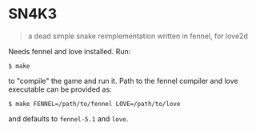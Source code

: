 # SN4K3

> a dead simple snake reimplementation written in fennel, for love2d

Needs fennel and love installed.  Run:

	$ make

to "compile" the game and run it.  Path to the fennel compiler and
love executable can be provided as:

	$ make FENNEL=/path/to/fennel LOVE=/path/to/love

and defaults to `fennel-5.1` and `love`.
